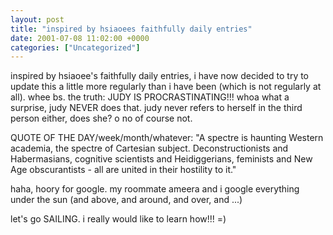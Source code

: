 ```yaml
---
layout: post
title: "inspired by hsiaoees faithfully daily entries"
date: 2001-07-08 11:02:00 +0000
categories: ["Uncategorized"]
---
```


inspired by hsiaoee's faithfully daily entries, i have now decided to try to update this a little more regularly than i have been (which is not regularly at all). whee bs. the truth: JUDY IS PROCRASTINATING!!! whoa what a surprise, judy NEVER does that. judy never refers to herself in the third person either, does she? o no of course not. 

QUOTE OF THE DAY/week/month/whatever:
"A spectre is haunting Western academia, the spectre of Cartesian subject. Deconstructionists and Habermasians, cognitive scientists and Heidiggerians, feminists and New Age obscurantists - all are united in their hostility to it."

haha, hoory for google. my roommate ameera and i google everything under the sun (and above, and around, and over, and ...)

let's go SAILING. i really would like to learn how!!! =)